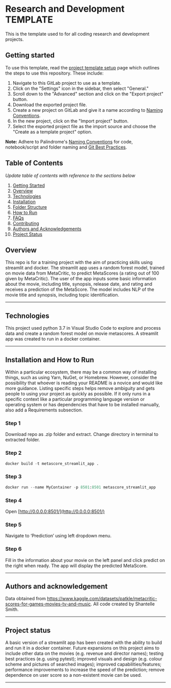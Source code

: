 # Research and Development TEMPLATE

This is the template used to for all coding research and development projects. 

## Getting started

To use this template, read the [project template setup](https://www.notion.so/Gitlab-project-template-setup-ef2ee3e599f24ab1ad794274935e41c0?pvs=4) page which outlines the steps to use this repository. These include:

1. Navigate to this GitLab project to use as a template.
2. Click on the "Settings" icon in the sidebar, then select "General."
3. Scroll down to the "Advanced" section and click on the "Export project" button.
4. Download the exported project file.
5. Create a new project on GitLab and give it a name according to [Naming Conventions](https://www.notion.so/Naming-Conventions-080a14ec00b243149b9848dd7533c302?pvs=4).
6. In the new project, click on the "Import project" button.
7. Select the exported project file as the import source and choose the "Create as a template project" option.

**Note:** Adhere to Palindrome's [Naming Conventions](https://www.notion.so/Naming-Conventions-080a14ec00b243149b9848dd7533c302?pvs=4) for code, notebook/script and folder naming and [Git Best Practices](https://www.notion.so/Git-Best-Practices-9ff74439890d4518860e958def235304?pvs=4).

## Table of Contents
*Update table of contents with reference to the sections below*
1. [Getting Started](#getting-started) 
2. [Overview](#Overview)
3. [Technologies](#technologies)
4. [Installation](#installation)
5. [Folder Structure](#folder-structure)
6. [How to Run](#how-to-run)
7. [FAQs](#faqs)
8. [Contributing](#contributing)
9. [Authors and Acknowledgements](#authors-and-acknowledgment)
10. [Project Status](#project-status)

## Overview

This repo is for a training project with the aim of practicing skills using streamlit and docker. 
The streamlit app uses a random forest model, trained on movie data from MetaCritic, to predict MetaScores (a rating out of 100 given by MetaCritic). The user of the app inputs some basic information about the movie, including title, synopsis, release date, and rating and receives a prediction of the MetaScore. The model includes NLP of the movie title and synopsis, including topic identification. 

***

## Technologies
This project used python 3.7 in Visual Studio Code to explore and process data and create a random forest model on movie metascores. A streamlit app was created to run in a docker container.

***

## Installation and How to Run
Within a particular ecosystem, there may be a common way of installing things, such as using Yarn, NuGet, or Homebrew. However, consider the possibility that whoever is reading your README is a novice and would like more guidance. Listing specific steps helps remove ambiguity and gets people to using your project as quickly as possible. If it only runs in a specific context like a particular programming language version or operating system or has dependencies that have to be installed manually, also add a Requirements subsection.

### Step 1

Download repo as .zip folder and extract. Change directory in terminal to extracted folder.

### Step 2

```python
docker build -t metascore_streamlit_app .
```

### Step 3

```python
docker run --name MyContainer -p 8501:8501 metascore_streamlit_app
```

### Step 4

Open [http://0.0.0.0:8501/](http://0.0.0.0:8501/)

### Step 5

Navigate to ‘Prediction’ using left dropdown menu.

### Step 6

Fill in the information about your movie on the left panel and click predict on the right when ready. The app will display the predicted MetaScore. 
***

## Authors and acknowledgement
Data obtained from https://www.kaggle.com/datasets/patkle/metacritic-scores-for-games-movies-tv-and-music.
All code created by Shantelle Smith. 

***
## Project status
A basic version of a streamlit app has been created with the ability to build and run it in a docker container.
Future expansions on this project aims to include other data on the movies (e.g. revenue and director names); testing best practices (e.g. using pytest); improved visuals and design (e.g. colour scheme and pictures of searched images); improved capabilities/features; performance improvements to increase the speed of the prediction; remove dependence on user score so a non-existent movie can be used. 

***